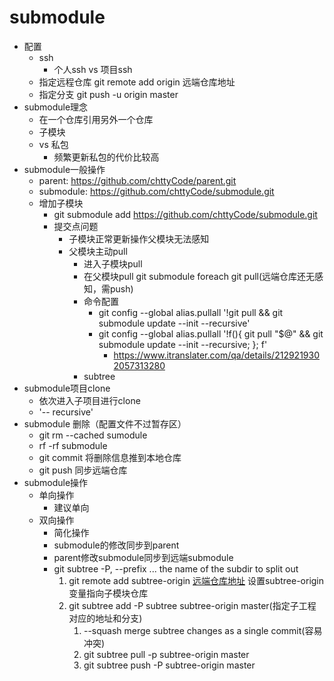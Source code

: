 # submodule

- 配置
  - ssh
    - 个人ssh vs 项目ssh
  - 指定远程仓库 git remote add origin 远端仓库地址
  - 指定分支 git push -u origin master
- submodule理念
  - 在一个仓库引用另外一个仓库
  - 子模块
  - vs 私包
    - 频繁更新私包的代价比较高
- submodule一般操作
  - parent: <https://github.com/chttyCode/parent.git>
  - submodule: <https://github.com/chttyCode/submodule.git>
  - 增加子模块
    - git submodule add https://github.com/chttyCode/submodule.git
    - 提交点问题
      - 子模块正常更新操作父模块无法感知
      - 父模块主动pull
        - 进入子模块pull
        - 在父模块pull  git submodule foreach git pull(远端仓库还无感知，需push)
        - 命令配置
          - git config --global alias.pullall '!git pull && git submodule update --init --recursive'
          - git config --global alias.pullall '!f(){ git pull "$@" && git submodule update --init --recursive; }; f'
            - <https://www.itranslater.com/qa/details/2129219302057313280>
        - subtree
- submodule项目clone
  - 依次进入子项目进行clone
  - '-- recursive'
- submodule 删除（配置文件不过暂存区）
  - git rm --cached sumodule
  - rf -rf submodule
  - git commit 将删除信息推到本地仓库
  - git push 同步远端仓库
- submodule操作
  - 单向操作
    - 建议单向
  - 双向操作
    - 简化操作
    - submodule的修改同步到parent
    - parent修改submodule同步到远端submodule
    - git subtree -P, --prefix ...      the name of the subdir to split out
      1. git remote add subtree-origin [远端仓库地址](https://github.com/chttyCode/submodule.git) 设置subtree-origin变量指向子模块仓库
      2. git subtree add -P subtree  subtree-origin master(指定子工程对应的地址和分支)
         1. --squash  merge subtree changes as a single commit(容易冲突)
         2. git subtree pull -p subtree-origin master
         3. git subtree push -P subtree-origin master